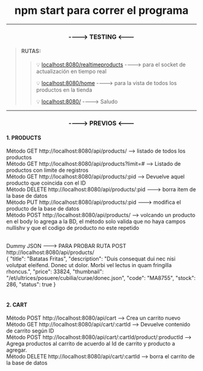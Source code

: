 

<h1  style="text-align:center" > npm start para correr el programa </h1> 

---



<h3  style="text-align:center" >----> TESTING <---</h3> 

> #### RUTAS:<br>
>
>> :bulb: <localhost:8080/realtimeproducts> ----> para el socket de actualización en tiempo real  <br> 
>>
>> :bulb: <localhost:8080/home> ----> para la vista de todos los productos en la tienda  <br>
>> 
>> :bulb: <localhost:8080/> ----> Saludo
  
---


<h3  style="text-align:center" >----> PREVIOS <---</h3> 

#### 1. PRODUCTS

Método GET http://localhost:8080/api/products/  --> listado de todos los productos<br>
Método GET http://localhost:8080/api/products?limit=# --> Listado de productos con limite de registros<br>
Método GET http://localhost:8080/api/products/:pid --> Devuelve aquel producto que coincida con el ID<br>
Método DELETE http://localhost:8080/api/products/:pid ---> borra item de la base de datos<br>
Método PUT  http://localhost:8080/api/products/:pid ---> modifica el producto de la base de datos<br>
Método POST http://localhost:8080/api/products/ --> volcando un producto en el body lo agrega a la BD, el método solo valida que no haya campos nullishv y que el codigo de producto no este repetido <br>
<br>

Dummy JSON ---> PARA PROBAR RUTA POST http://localhost:8080/api/products/<br>
 {
  "title": "Batatas Fritas",
  "description": "Duis consequat dui nec nisi volutpat eleifend. Donec ut dolor. Morbi vel lectus in quam fringilla rhoncus.",
  "price": 33824,
  "thumbnail": "/et/ultrices/posuere/cubilia/curae/donec.json",
  "code": "MA8755",
  "stock": 286,
  "status": true
 } <br>
<br>

#### 2. CART<br>

Método POST http://localhost:8080/api/cart --> Crea un carrito nuevo<br>
Método GET http://localhost:8080/api/cart/:cartId --> Devuelve contenido de carrito según ID<br>
Método POST http://localhost:8080/api/cart/:cartId/product/:productId --> Agrega productos al carrito de acuerdo al Id de carrito y producto a agregar.<br>
Método DELETE http://localhost:8080/api/cart/:cartId --> borra el carrito de la base de datos<br>

